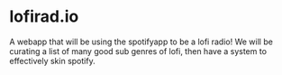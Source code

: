 # lofirad.io
 A webapp that will be using the spotifyapp to be a lofi radio! We will be curating a list of many good sub genres of lofi, then have a system to effectively skin spotify.
